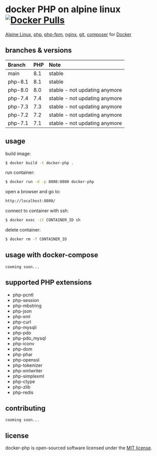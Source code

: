 docker PHP on alpine linux [![Docker Pulls](https://img.shields.io/docker/pulls/nurettintopal/docker-php.svg)](https://hub.docker.com/r/nurettintopal/docker-php/)
==============================================

[Alpine Linux](https://www.alpinelinux.org/), [php](http://www.php.net/), [php-fpm](https://www.php-fpm.org/), [nginx](https://nginx.org/), [git](https://git-scm.com/), [composer](https://getcomposer.org/) for [Docker](https://www.docker.com/)

## branches & versions

|  Branch | PHP | Note |
|:-------|:---|:---|
| main    | 8.1 | stable |
| php-8.1 | 8.1 | stable |
| php-8.0 | 8.0 | stable - not updating anymore|
| php-7.4 | 7.4 | stable - not updating anymore|
| php-7.3 | 7.3 | stable - not updating anymore|
| php-7.2 | 7.2 | stable - not updating anymore|
| php-7.1 | 7.1 | stable - not updating anymore|

## usage

build image:
```sh
$ docker build -t docker-php .
```

run container:
```sh
$ docker run -d -p 8080:8080 docker-php
```

open a browser and go to:
```sh
http://localhost:8080/
```

connect to container with ssh:
```sh
$ docker exec -it CONTAINER_ID sh
```

delete container:
```sh
$ docker rm -f CONTAINER_ID
```

## usage with docker-compose

```note
cooming soon...
``` 

## supported PHP extensions

 - php-pcntl
 - php-session
 - php-mbstring
 - php-json
 - php-xml
 - php-curl
 - php-mysqli
 - php-pdo
 - php-pdo_mysql
 - php-iconv
 - php-dom
 - php-phar
 - php-openssl
 - php-tokenizer
 - php-xmlwriter
 - php-simplexml
 - php-ctype
 - php-zlib
 - php-redis

## contributing
```note
cooming soon...
``` 

## license
docker-php is open-sourced software licensed under the [MIT license](LICENSE).
